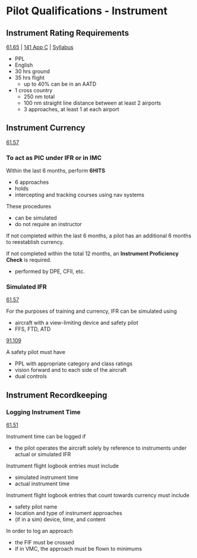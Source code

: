 # Pilot Qualifications - Instrument

## Instrument Rating Requirements

[61.65]() | [141 App C]() | [Syllabus]()

- PPL
- English
- 30 hrs ground 
- 35 hrs flight
    + up to 40% can be in an AATD
- 1 cross country
    + 250 nm total
    + 100 nm straight line distance between at least 2 airports
    + 3 approaches, at least 1 at each airport

## Instrument Currency

[61.57]()

### To act as PIC under IFR or in IMC

Within the last 6 months, perform **6HITS**

- 6 approaches
- holds
- intercepting and tracking courses using nav systems

These procedures

- can be simulated
- do not require an instructor

If not completed within the last 6 months, a pilot has an additional 6 months to reestablish currency.

If not completed within the total 12 months, an **Instrument Proficiency Check** is required.

- performed by DPE, CFII, etc.

### Simulated IFR

[61.57]()

For the purposes of training and currency, IFR can be simulated using

- aircraft with a view-limiting device and safety pilot
- FFS, FTD, ATD

[91.109]()

A safety pilot must have

- PPL with appropriate category and class ratings
- vision forward and to each side of the aircraft
- dual controls

## Instrument Recordkeeping

### Logging Instrument Time

[61.51]()

Instrument time can be logged if

- the pilot operates the aircraft solely by reference to instruments under actual or simulated IFR

Instrument flight logbook entries must include

- simulated instrument time
- actual instrument time

Instrument flight logbook entries that count towards currency must include

- safety pilot name
- location and type of instrument approaches
- (if in a sim) device, time, and content

In order to log an approach

- the FIF must be crossed
- if in VMC, the approach must be flown to minimums
